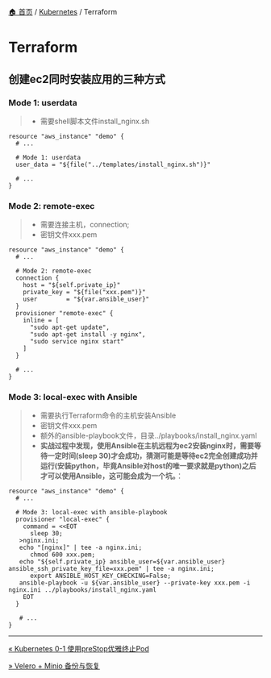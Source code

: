 [🏠 首页](../_index.md) / [Kubernetes](_index.md) / Terraform

# Terraform

## 创建ec2同时安装应用的三种方式

### Mode 1: userdata

> - 需要shell脚本文件install_nginx.sh

```shell
resource "aws_instance" "demo" {
  # ...
  
  # Mode 1: userdata
  user_data = "${file("../templates/install_nginx.sh")}"
  
  # ...
}
```

### Mode 2: remote-exec

> - 需要连接主机，connection;
> - 密钥文件xxx.pem

```shell
resource "aws_instance" "demo" {
  # ...
  
  # Mode 2: remote-exec
  connection {
    host = "${self.private_ip}"
    private_key = "${file("xxx.pem")}"
    user        = "${var.ansible_user}"
  }
  provisioner "remote-exec" {
    inline = [
      "sudo apt-get update",
      "sudo apt-get install -y nginx",
      "sudo service nginx start"
    ]
  }
   
  # ...
}
```

### Mode 3: local-exec with Ansible

> - 需要执行Terraform命令的主机安装Ansible
> - 密钥文件xxx.pem
> - 额外的ansible-playbook文件，目录../playbooks/install_nginx.yaml
> - **实战过程中发现，使用Ansible在主机远程为ec2安装nginx时，需要等待一定时间(sleep 30)才会成功，猜测可能是等待ec2完全创建成功并运行(安装python，毕竟Ansible对host的唯一要求就是python)之后才可以使用Ansible，这可能会成为一个坑。**：

```shell
resource "aws_instance" "demo" {
  # ...
  
  # Mode 3: local-exec with ansible-playbook
  provisioner "local-exec" {
    command = <<EOT
      sleep 30;
   >nginx.ini;
   echo "[nginx]" | tee -a nginx.ini;
      chmod 600 xxx.pem;
   echo "${self.private_ip} ansible_user=${var.ansible_user} ansible_ssh_private_key_file=xxx.pem" | tee -a nginx.ini;
      export ANSIBLE_HOST_KEY_CHECKING=False;
   ansible-playbook -u ${var.ansible_user} --private-key xxx.pem -i nginx.ini ../playbooks/install_nginx.yaml
    EOT
  }
   
   # ...
}
```

---
[« Kubernetes 0-1 使用preStop优雅终止Pod](terminate-pod-gracefully.md)

[» Velero + Minio 备份与恢复](velero-minio-backup-restore-volume.md)
